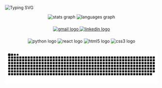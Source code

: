 <style type="text/css">

  
  @font-face {
    font-family: "Operator Mono";
    src: url(https://github.com/keyding/Operator-Mono/raw/master/Fonts/OperatorMono-Book.otf) format(truetype);
  }
  
  
</style>

<div align="center>

[![Typing SVG](https://readme-typing-svg.demolab.com?font=Operator+Mono&size=22&duration=4000&pause=4000&color=58A6FF&center=true&vCenter=true&multiline=true&width=435&lines=Hello+there!!+This+is+Satish%F0%9F%91%8B)](https://git.io/typing-svg)

</div>

<div align="center">
  <img src="https://github-readme-stats.vercel.app/api?username=Satishpokala124&hide_title=true&hide_rank=false&show_icons=true&include_all_commits=true&count_private=true&disable_animations=false&theme=github_dark&locale=en&hide_border=true" height="150" alt="stats graph"  />
  <img src="https://github-readme-stats.vercel.app/api/top-langs?username=Satishpokala124&locale=en&hide_title=true&layout=compact&card_width=320&langs_count=5&theme=github_dark&hide_border=true" height="150" alt="languages graph"  />
</div>

###

<div align="center">
  <a href="mailto:satishpokala124@gmail.com" target="_blank">
    <img src="https://img.shields.io/static/v1?message=Gmail&logo=gmail&label=&color=D14836&logoColor=white&labelColor=&style=for-the-badge" height="35" alt="gmail logo"  />
  </a>
  <a href="https://www.linkedin.com/in/satish-pokala-92b867165/" target="_blank">
    <img src="https://img.shields.io/static/v1?message=LinkedIn&logo=linkedin&label=&color=0077B5&logoColor=white&labelColor=&style=for-the-badge" height="35" alt="linkedin logo"  />
  </a>
</div>

###

<div align="center">
  <img src="https://cdn.jsdelivr.net/gh/devicons/devicon/icons/python/python-original.svg" height="30" width="42" alt="python logo"  />
  <img src="https://cdn.jsdelivr.net/gh/devicons/devicon/icons/react/react-original.svg" height="30" width="42" alt="react logo"  />
  <img src="https://cdn.jsdelivr.net/gh/devicons/devicon/icons/html5/html5-original.svg" height="30" width="42" alt="html5 logo"  />
  <img src="https://cdn.jsdelivr.net/gh/devicons/devicon/icons/css3/css3-original.svg" height="30" width="42" alt="css3 logo"  />
</div>

###

<div align="center">
<img src="https://raw.githubusercontent.com/Satishpokala124/Satishpokala124/main/assets/snake.svg" alt="Snake animation" />
</div>

###
